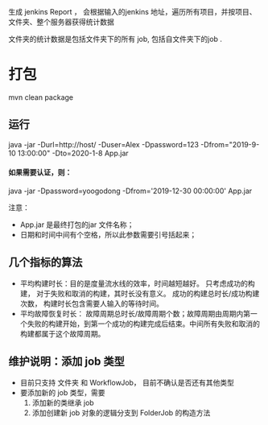 生成 jenkins Report ， 会根据输入的jenkins 地址，遍历所有项目，并按项目、文件夹、整个服务器获得统计数据


文件夹的统计数据是包括文件夹下的所有 job, 包括自文件夹下的job .

  
 # 打包
 mvn clean package
  
  
 ## 运行
java -jar -Durl=http://host/ -Duser=Alex -Dpassword=123 -Dfrom="2019-9-10 13:00:00" -Dto=2020-1-8 App.jar
 
#### 如果需要认证，则：
java -jar -Dpassword=yoogodong -Dfrom='2019-12-30 00:00:00'  App.jar 

注意：
- App.jar 是最终打包的jar 文件名称；
- 日期和时间中间有个空格，所以此参数需要引号括起来；
  
  
 ## 几个指标的算法
- 平均构建时长：目的是度量流水线的效率，时间越短越好。 只考虑成功的构建， 对于失败和取消的构建，其时长没有意义。 成功的构建总时长/成功构建次数， 构建时长包含需要人输入的等待时间。 
- 平均故障恢复时长： 故障周期总时长/故障周期个数；故障周期由周期内第一个失败的构建开始，到第一个成功的构建完成后结束。中间所有失败和取消的构建都属于这个故障周期。  
 

## 维护说明：添加 job 类型
- 目前只支持 文件夹 和 WorkflowJob， 目前不确认是否还有其他类型
- 要添加新的 job 类型，需要
  1. 添加新的类继承 job 
  2. 添加创建新 job 对象的逻辑分支到 FolderJob 的构造方法
